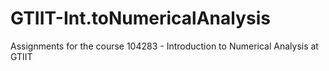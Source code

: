 # GTIIT-Int.toNumericalAnalysis
Assignments for the course 104283 - Introduction to Numerical Analysis at GTIIT
